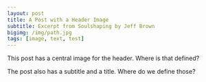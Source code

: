 ```yaml
---
layout: post
title: A Post with a Header Image
subtitle: Excerpt from Soulshaping by Jeff Brown
bigimg: /img/path.jpg
tags: [image, text, test]
---
```


This post has a central image for the header. Where is that defined?

The post also has a subtitle and a title. Where do we define those?
